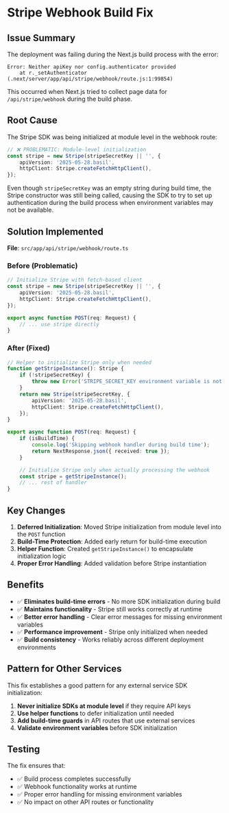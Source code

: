 # Stripe Webhook Build Fix

## Issue Summary

The deployment was failing during the Next.js build process with the error:
```
Error: Neither apiKey nor config.authenticator provided
    at r._setAuthenticator (.next/server/app/api/stripe/webhook/route.js:1:99854)
```

This occurred when Next.js tried to collect page data for `/api/stripe/webhook` during the build phase.

## Root Cause

The Stripe SDK was being initialized at module level in the webhook route:

```typescript
// ❌ PROBLEMATIC: Module-level initialization
const stripe = new Stripe(stripeSecretKey || '', {
    apiVersion: '2025-05-28.basil',
    httpClient: Stripe.createFetchHttpClient(),
});
```

Even though `stripeSecretKey` was an empty string during build time, the Stripe constructor was still being called, causing the SDK to try to set up authentication during the build process when environment variables may not be available.

## Solution Implemented

**File**: `src/app/api/stripe/webhook/route.ts`

### Before (Problematic)
```typescript
// Initialize Stripe with fetch-based client
const stripe = new Stripe(stripeSecretKey || '', {
    apiVersion: '2025-05-28.basil',
    httpClient: Stripe.createFetchHttpClient(),
});

export async function POST(req: Request) {
    // ... use stripe directly
}
```

### After (Fixed)
```typescript
// Helper to initialize Stripe only when needed
function getStripeInstance(): Stripe {
    if (!stripeSecretKey) {
        throw new Error('STRIPE_SECRET_KEY environment variable is not set');
    }
    return new Stripe(stripeSecretKey, {
        apiVersion: '2025-05-28.basil',
        httpClient: Stripe.createFetchHttpClient(),
    });
}

export async function POST(req: Request) {
    if (isBuildTime) {
        console.log('Skipping webhook handler during build time');
        return NextResponse.json({ received: true });
    }

    // Initialize Stripe only when actually processing the webhook
    const stripe = getStripeInstance();
    // ... rest of handler
}
```

## Key Changes

1. **Deferred Initialization**: Moved Stripe initialization from module level into the `POST` function
2. **Build-Time Protection**: Added early return for build-time execution
3. **Helper Function**: Created `getStripeInstance()` to encapsulate initialization logic
4. **Proper Error Handling**: Added validation before Stripe instantiation

## Benefits

- ✅ **Eliminates build-time errors** - No more SDK initialization during build
- ✅ **Maintains functionality** - Stripe still works correctly at runtime
- ✅ **Better error handling** - Clear error messages for missing environment variables
- ✅ **Performance improvement** - Stripe only initialized when needed
- ✅ **Build consistency** - Works reliably across different deployment environments

## Pattern for Other Services

This fix establishes a good pattern for any external service SDK initialization:

1. **Never initialize SDKs at module level** if they require API keys
2. **Use helper functions** to defer initialization until needed
3. **Add build-time guards** in API routes that use external services
4. **Validate environment variables** before SDK initialization

## Testing

The fix ensures that:
- ✅ Build process completes successfully
- ✅ Webhook functionality works at runtime
- ✅ Proper error handling for missing environment variables
- ✅ No impact on other API routes or functionality